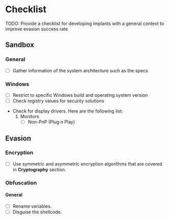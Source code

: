 # Checklist

TODO: Provide a checklist for developing implants with a general context to improve evasion success rate

## Sandbox

### General

- [ ] Gather information of the system architecture such as the specs

### Windows

- [ ] Restrict to specific Windows build and operating system version
- [ ] Check registry values for security solutions
- Check for display drivers. Here are the following list:
	1. Monitors
		- [ ] Non-PnP (Plug n Play)

## Evasion

### Encryption

- [ ] Use symmetric and asymmetric encryption algorithms that are covered in **Cryptography** section.

### Obfuscation

#### General

- [ ] Rename variables.
- [ ] Disguise the shellcode.
